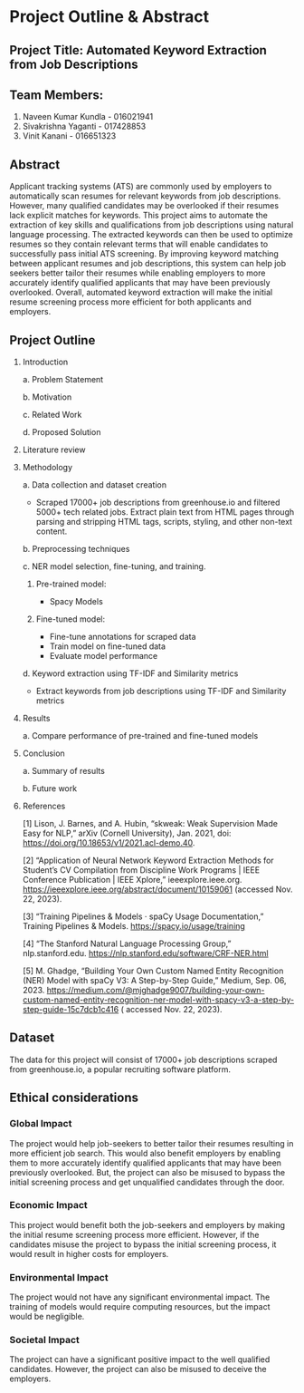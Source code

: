 # Project Outline & Abstract

## Project Title: Automated Keyword Extraction from Job Descriptions

## Team Members:

1. Naveen Kumar Kundla - 016021941
2. Sivakrishna Yaganti - 017428853
3. Vinit Kanani - 016651323

## Abstract

Applicant tracking systems (ATS) are commonly used by employers to automatically scan resumes for relevant keywords from
job descriptions. However, many qualified candidates may be overlooked if their resumes lack explicit matches for
keywords. This project aims to automate the extraction of key skills and qualifications from job descriptions using
natural language processing. The extracted keywords can then be used to optimize resumes so they contain relevant terms
that will enable candidates to successfully pass initial ATS screening. By improving keyword matching between applicant
resumes and job descriptions, this system can help job seekers better tailor their resumes while enabling employers to
more accurately identify qualified applicants that may have been previously overlooked. Overall, automated keyword
extraction will make the initial resume screening process more efficient for both applicants and employers.

## Project Outline

1. Introduction

   a. Problem Statement

   b. Motivation

   c. Related Work

   d. Proposed Solution

2. Literature review

3. Methodology

   a. Data collection and dataset creation
    * Scraped 17000+ job descriptions from greenhouse.io and filtered 5000+ tech related jobs.
      Extract plain text from HTML pages through parsing and stripping HTML tags, scripts, styling, and other non-text
      content.

   b. Preprocessing techniques

   c. NER model selection, fine-tuning, and training.

    1. Pre-trained model:
        - Spacy Models

    2. Fine-tuned model:
        - Fine-tune annotations for scraped data
        - Train model on fine-tuned data
        - Evaluate model performance
       
   d. Keyword extraction using TF-IDF and Similarity metrics
     - Extract keywords from job descriptions using TF-IDF and Similarity metrics

4. Results

   a. Compare performance of pre-trained and fine-tuned models

5. Conclusion

   a. Summary of results

   b. Future work

6. References

   [1] Lison, J. Barnes, and A. Hubin, “skweak: Weak Supervision Made Easy for NLP,” arXiv (Cornell University), Jan. 2021, doi: https://doi.org/10.18653/v1/2021.acl-demo.40.

   [2] “Application of Neural Network Keyword Extraction Methods for Student’s CV Compilation from Discipline Work Programs | IEEE Conference Publication | IEEE Xplore,” ieeexplore.ieee.org. https://ieeexplore.ieee.org/abstract/document/10159061 (accessed Nov. 22, 2023).

   [3] “Training Pipelines & Models · spaCy Usage Documentation,” Training Pipelines & Models. https://spacy.io/usage/training

   [4] “The Stanford Natural Language Processing Group,” nlp.stanford.edu. https://nlp.stanford.edu/software/CRF-NER.html

   [5] M. Ghadge, “Building Your Own Custom Named Entity Recognition (NER) Model with spaCy V3: A Step-by-Step Guide,”
   Medium, Sep. 06, 2023. https://medium.com/@mjghadge9007/building-your-own-custom-named-entity-recognition-ner-model-with-spacy-v3-a-step-by-step-guide-15c7dcb1c416 (
      accessed Nov. 22, 2023).

## Dataset

The data for this project will consist of 17000+ job descriptions scraped from greenhouse.io, a popular recruiting
software platform.

## Ethical considerations

### Global Impact

The project would help job-seekers to better tailor their resumes resulting in more efficient job search. This would
also benefit employers by enabling them to more accurately identify qualified applicants that may have been previously
overlooked. But, the project can also be misused to bypass the initial screening process and get unqualified candidates
through the door.

### Economic Impact

This project would benefit both the job-seekers and employers by making the initial resume screening process more
efficient. However, if the candidates misuse the project to bypass the initial screening process, it would result in
higher costs for employers.

### Environmental Impact

The project would not have any significant environmental impact. The training of models would require computing
resources, but the impact would be negligible.

### Societal Impact

The project can have a significant positive impact to the well qualified candidates. However, the project can also be
misused to deceive the employers.
